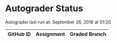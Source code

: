 # Autograder Status
Autograder last run at: September 26, 2018 at 01:20

| GitHub ID | Assignment | Graded Branch |
|-----------|------------|---------------|

